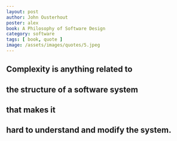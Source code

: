 ```yaml
---
layout: post
author: John Ousterhout
poster: alex
book: A Philosophy of Software Design
category: software
tags: [ book, quote ]
image: /assets/images/quotes/5.jpeg
---
```

## Complexity is anything related to 
## the structure of a software system 
## that makes it 
## hard to understand and modify the system.